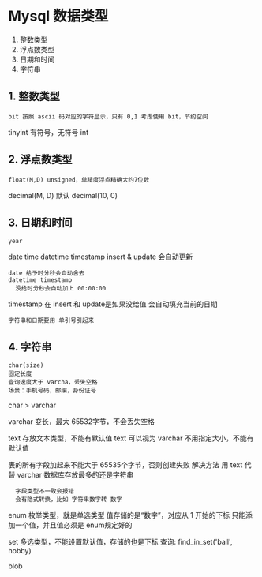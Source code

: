 # Mysql 数据类型
1. 整数类型
2. 浮点数类型
3. 日期和时间
4. 字符串


## 1. 整数类型
	bit 按照 ascii 码对应的字符显示，只有 0,1 考虑使用 bit，节约空间
  tinyint 有符号，无符号
  int


## 2. 浮点数类型
	float(M,D) unsigned，单精度浮点精确大约7位数
  decimal(M, D) 默认 decimal(10, 0)


## 3. 日期和时间
	year
  date
  time
  datetime
	timestamp insert & update 会自动更新
	
	date 给予时分秒会自动舍去
    datetime timestamp
      没给时分秒会自动加上 00:00:00
      
  timestamp 在 insert 和 update是如果没给值
      会自动填充当前的日期
  
    字符串和日期要用 单引号引起来


## 4. 字符串
	char(size)
    固定长度
    查询速度大于 varcha，丢失空格
    场景：手机号码，邮编，身份证号
  char > varchar

  varchar 变长，最大 65532字节，不会丢失空格

  text 存放文本类型，不能有默认值
  text 可以视为 varchar
      不用指定大小，不能有默认值
      
  表的所有字段加起来不能大于 65535个字节，否则创建失败
    解决方法
    用 text 代替 varchar
      数据库存放最多的还是字符串
  
      字段类型不一致会报错
      会有隐式转换，比如 字符串数字转 数字

  enum
    枚举类型，就是单选类型
    值存储的是“数字”，对应从 1 开始的下标
    只能添加一个值，并且值必须是 enum规定好的

  set
    多选类型，不能设置默认值，存储的也是下标
    查询: find_in_set('ball', hobby)

  blob





